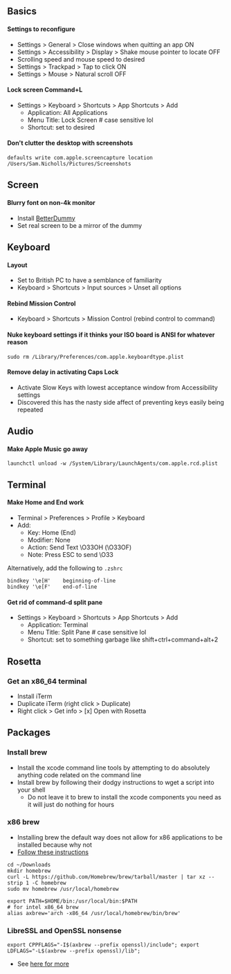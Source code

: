 ## Basics

#### Settings to reconfigure

* Settings > General > Close windows when quitting an app ON
* Settings > Accessibility > Display > Shake mouse pointer to locate OFF
* Scrolling speed and mouse speed to desired
* Settings > Trackpad > Tap to click ON
* Settings > Mouse > Natural scroll OFF

#### Lock screen Command+L

* Settings > Keyboard > Shortcuts > App Shortcuts > Add
   * Application: All Applications
   * Menu Title: Lock Screen # case sensitive lol
   * Shortcut: set to desired

#### Don't clutter the desktop with screenshots

```
defaults write com.apple.screencapture location /Users/Sam.Nicholls/Pictures/Screenshots
```

## Screen

#### Blurry font on non-4k monitor

* Install [BetterDummy](https://github.com/waydabber/BetterDummy)
* Set real screen to be a mirror of the dummy

## Keyboard

#### Layout

* Set to British PC to have a semblance of familiarity
* Keyboard > Shortcuts > Input sources > Unset all options

#### Rebind Mission Control

* Keyboard > Shortcuts > Mission Control (rebind control to command)

#### Nuke keyboard settings if it thinks your ISO board is ANSI for whatever reason

```
sudo rm /Library/Preferences/com.apple.keyboardtype.plist
```

#### Remove delay in activating Caps Lock

* Activate Slow Keys with lowest acceptance window from Accessibility settings
* Discovered this has the nasty side affect of preventing keys easily being repeated

## Audio

#### Make Apple Music go away

```
launchctl unload -w /System/Library/LaunchAgents/com.apple.rcd.plist
```

## Terminal

#### Make Home and End work

* Terminal > Preferences > Profile > Keyboard
* Add:
    *  Key: Home (End)
    *  Modifier: None
    *  Action: Send Text \O33OH (\O33OF)
    *  Note: Press ESC to send \O33


Alternatively, add the following to `.zshrc`

```
bindkey '\e[H'    beginning-of-line
bindkey '\e[F'    end-of-line
```

#### Get rid of command-d split pane

* Settings > Keyboard > Shortcuts > App Shortcuts > Add
   * Application: Terminal
   * Menu Title: Split Pane # case sensitive lol
   * Shortcut: set to something garbage like shift+ctrl+command+alt+2


## Rosetta

### Get an x86_64 terminal

* Install iTerm
* Duplicate iTerm (right click > Duplicate)
* Right click > Get info > [x] Open with Rosetta

## Packages

### Install brew

* Install the xcode command line tools by attempting to do absolutely anything code related on the command line
* Install brew by following their dodgy instructions to wget a script into your shell
    * Do not leave it to brew to install the xcode components you need as it will just do nothing for hours

### x86 brew

* Installing brew the default way does not allow for x86 applications to be installed because why not
* [Follow these instructions](https://medium.com/mkdir-awesome/how-to-install-x86-64-homebrew-packages-on-apple-m1-macbook-54ba295230f)

```
cd ~/Downloads
mkdir homebrew
curl -L https://github.com/Homebrew/brew/tarball/master | tar xz --strip 1 -C homebrew
sudo mv homebrew /usr/local/homebrew
```

```
export PATH=$HOME/bin:/usr/local/bin:$PATH
# for intel x86_64 brew
alias axbrew='arch -x86_64 /usr/local/homebrew/bin/brew'
```

### LibreSSL and OpenSSL nonsense

```
export CPPFLAGS="-I$(axbrew --prefix openssl)/include"; export LDFLAGS="-L$(axbrew --prefix openssl)/lib";
```

* See [here for more](https://github.com/pyenv/pyenv/wiki/Common-build-problems#error-the-python-ssl-extension-was-not-compiled-missing-the-openssl-lib)
